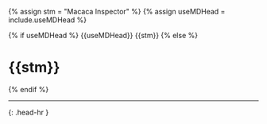<!-- _includes/docs/env/macaca-inspector/ -->

<!-- USE CASE -->
<!-- 1. include docs/env/macaca-inspector/title.md -->
<!-- 2. include docs/env/macaca-inspector/title.md useMDHead="###" -->

{% assign stm = "Macaca Inspector" %}
{% assign useMDHead = include.useMDHead %}

{% if useMDHead %}
{{useMDHead}} {{stm}}
{% else %}
<h1>{{stm}}</h1>
{% endif %}
<hr>{: .head-hr }
